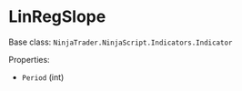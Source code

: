 # LinRegSlope

Base class: `NinjaTrader.NinjaScript.Indicators.Indicator`

Properties:
- `Period` (int)
